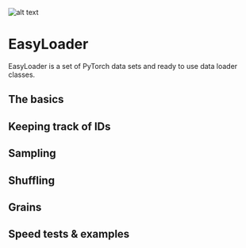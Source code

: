 ![alt text](http://empede.co.uk/imgrepos/easyloader/easyloader.png? "EasyLoader header")

# EasyLoader

EasyLoader is a set of PyTorch data sets and ready to use data loader classes.  

## The basics


## Keeping track of IDs


## Sampling


## Shuffling


## Grains


## Speed tests & examples
